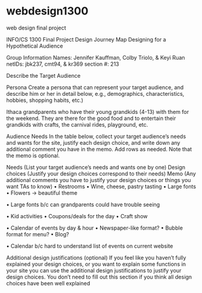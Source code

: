 # webdesign1300
web design final project

INFO/CS 1300
Final Project Design Journey Map
Designing for a Hypothetical Audience


Group Information
Names: Jennifer Kauffman, Colby Triolo, & Keyi Ruan
netIDs: jbk237, cmt94, & kr369
section #: 213

Describe the Target Audience

Persona
Create a persona that can represent your target audience, and describe him or her in detail below, e.g., demographics, characteristics, hobbies, shopping habits, etc.)

Ithaca grandparents who have their young grandkids (4-13) with them for the weekend. They are there for the good food and to entertain their grandkids with crafts, the carnival rides, playground, etc.

Audience Needs
In the table below, collect your target audience’s needs and wants for the site, justify each design choice, and write down any additional comment you have in the memo. Add rows as needed. Note that the memo is optional.


Needs
(List your target audience’s needs and wants one by one)
Design choices
(Justify your design choices correspond to their needs)
Memo
(Any additional comments you have to justify your design choices or things you want TAs to know)
•	Restrooms
•	Wine, cheese, pastry tasting
•	Large fonts
•	Flowers -> beautiful theme

•	Large fonts b/c can grandparents could have trouble seeing

•	Kid activities
•	Coupons/deals for the day
•	Craft show

•	Calendar of events by day & hour
•	Newspaper-like format?
•	Bubble format for menu?
•	Blog?

•	Calendar b/c hard to understand list of events on current website

Additional design justifications (optional)
If you feel like you haven’t fully explained your design choices, or you want to explain some functions in your site you can use the additional design justifications to justify your design choices. You don’t need to fill out this section if you think all design choices have been well explained
